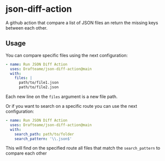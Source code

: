 # json-diff-action

A github action that compare a list of JSON files an return the missing keys between each other.

## Usage

You can compare specific files using the next configuration:

```yml
- name: Run JSON Diff Action
  uses: Drafteame/json-diff-action@main
  with:
    files: |
      path/to/file1.json
      path/to/file2.json
```

Each new line on the `files` argument is a new file path.

Or if you want to search on a specific route you can use the next configuration:

```yml
- name: Run JSON Diff Action
  uses: Drafteame/json-diff-action@main
  with:
    search_path: path/to/folder
    search_pattern: '\\.json$'
```

This will find on the specified route all files that match the `search_pattern` to compare each other
